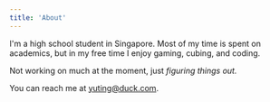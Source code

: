 ```yaml
---
title: 'About'
---
```


<!--
This content will be displayed at the top of the index page.
You can leave this empty if you don’t want to show any content.
-->

I'm a high school student in Singapore. Most of my time is spent on academics, but in my free time I enjoy gaming, cubing, and coding.

Not working on much at the moment, just _figuring things out._

You can reach me at [yuting@duck.com](mailto:yuting@duck.com).